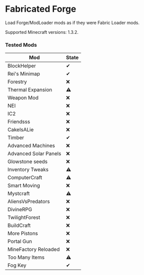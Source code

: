 # Fabricated Forge

Load Forge/ModLoader mods as if they were Fabric Loader mods.

Supported Minecraft versions: 1.3.2.

### Tested Mods
| Mod                   | State |
|-----------------------|-------|
| BlockHelper           | ✔     |
| Rei's Minimap         | ✔     |
| Forestry              | ❌     |
| Thermal Expansion     | ⚠     |
| Weapon Mod            | ❌     |
| NEI                   | ❌     |
| IC2                   | ❌     |
| Friendsss             | ❌     |
| CakeIsALie            | ❌     |
| Timber                | ✔     |
| Advanced Machines     | ❌     |
| Advanced Solar Panels | ❌     |
| Glowstone seeds       | ❌     |
| Inventory Tweaks      | ⚠     |
| ComputerCraft         | ⚠     |
| Smart Moving          | ❌     |
| Mystcraft             | ⚠     |
| AliensVsPredators     | ❌     |
| DivineRPG             | ❌     |
| TwilightForest        | ❌     |
| BuildCraft            | ❌     |
| More Pistons          | ❌     |
| Portal Gun            | ❌     |
| MineFactory Reloaded  | ❌     |
| Too Many Items        | ⚠     |
| Fog Key               | ✔     |